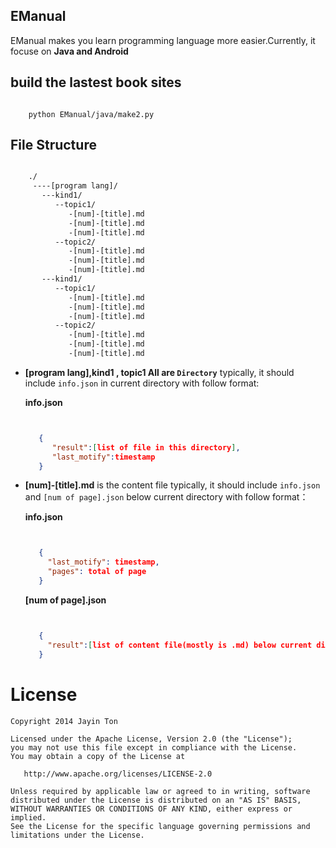 EManual
---

EManual makes you learn programming language more  easier.Currently, it focuse on **Java and Android**


build the lastest book sites
---
```shell

    python EManual/java/make2.py
```

File Structure
---
```xml

    ./
     ----[program lang]/
       ---kind1/
          --topic1/
             -[num]-[title].md
             -[num]-[title].md
             -[num]-[title].md
          --topic2/
             -[num]-[title].md
             -[num]-[title].md
             -[num]-[title].md
       ---kind1/
          --topic1/
             -[num]-[title].md
             -[num]-[title].md
             -[num]-[title].md
          --topic2/
             -[num]-[title].md
             -[num]-[title].md
             -[num]-[title].md

```


* **[program lang],kind1 , topic1 All are `Directory`**
  typically, it should include `info.json` in current directory with follow format:

  **info.json**
  ```json


     {
        "result":[list of file in this directory],
        "last_motify":timestamp
     }

  ```

* **[num]-[title].md** is the content file
  typically, it should include `info.json` and `[num of page].json` below current directory with follow format：

  **info.json**
  ```json


     {
       "last_motify": timestamp,
       "pages": total of page
     }

  ```

  **[num of page].json**
  ```json


     {
       "result":[list of content file(mostly is .md) below current directory]
     }

  ```




License
=======

```
Copyright 2014 Jayin Ton

Licensed under the Apache License, Version 2.0 (the "License");
you may not use this file except in compliance with the License.
You may obtain a copy of the License at

   http://www.apache.org/licenses/LICENSE-2.0

Unless required by applicable law or agreed to in writing, software
distributed under the License is distributed on an "AS IS" BASIS,
WITHOUT WARRANTIES OR CONDITIONS OF ANY KIND, either express or implied.
See the License for the specific language governing permissions and
limitations under the License.

```

